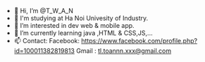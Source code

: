 - 👋 Hi, I’m @T_W_A_N
- 👋 I'm studying at Ha Noi Univesity of Industry.
- 👀 I’m interested in dev web & mobile app.
- 🌱 I’m currently learning java ,HTML & CSS,JS,... 
- 📫 Contact:
Facebook: https://www.facebook.com/profile.php?id=100011382819813
Gmail : tl.toannn.xxx@gmail.com

<!---
toanbv2k/toanbv2k is a ✨ special ✨ repository because its `README.md` (this file) appears on your GitHub profile.
You can click the Preview link to take a look at your changes.
--->
